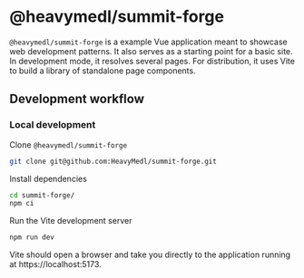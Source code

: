 # @heavymedl/summit-forge

`@heavymedl/summit-forge` is a example Vue application meant to showcase web development patterns. It also serves as a starting point for a basic site. In development mode, it resolves several pages. For distribution, it uses Vite to build a library of standalone page components.

## Development workflow

### Local development

Clone `@heavymedl/summit-forge`

```zsh
git clone git@github.com:HeavyMedl/summit-forge.git
```

Install dependencies

```zsh
cd summit-forge/
npm ci
```

Run the Vite development server

```zsh
npm run dev
```

Vite should open a browser and take you directly to the application running at https://localhost:5173.
